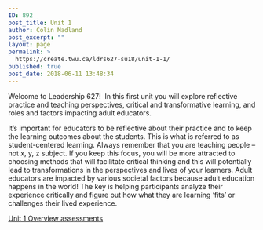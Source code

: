 ```yaml
---
ID: 892
post_title: Unit 1
author: Colin Madland
post_excerpt: ""
layout: page
permalink: >
  https://create.twu.ca/ldrs627-su18/unit-1-1/
published: true
post_date: 2018-06-11 13:48:34
---
```

<!--themify_builder_static--><p>Welcome to Leadership 627!  In this first unit you will explore reflective practice and teaching perspectives, critical and transformative learning, and roles and factors impacting adult educators.</p><p>It&#8217;s important for educators to be reflective about their practice and to keep the learning outcomes about the students. This is what is referred to as student-centered learning. Always remember that you are teaching people &#8211; not x, y, z subject. If you keep this focus, you will be more attracted to choosing methods that will facilitate critical thinking and this will potentially lead to transformations in the perspectives and lives of your learners. Adult educators are impacted by various societal factors because adult education happens in the world! The key is helping participants analyze their experience critically and figure out how what they are learning &#8216;fits&#8217; or challenges their lived experience.</p>
 
 <a href="https://create.twu.ca/ldrs627-su18/unit-1/"> Unit 1 Overview </a> <a href="https://create.twu.ca/ldrs627-su18/unit-1-topic-1/"> </a> <a href="https://create.twu.ca/ldrs627-su18/unit-1-topic-2/"> assessments </a><!--/themify_builder_static-->